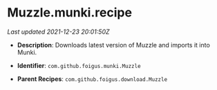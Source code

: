 # Muzzle.munki.recipe

_Last updated 2021-12-23 20:01:50Z_

- **Description**: Downloads latest version of Muzzle and imports it into Munki.

- **Identifier**: `com.github.foigus.munki.Muzzle`

- **Parent Recipes**: `com.github.foigus.download.Muzzle`
